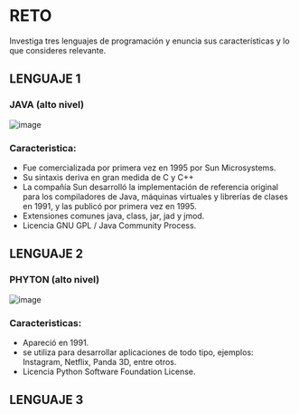 # RETO
Investiga tres lenguajes de programación y enuncia sus características y lo que consideres relevante.

## LENGUAJE 1 
### JAVA (alto nivel) 
![image](https://user-images.githubusercontent.com/104279743/166123632-bd6fee92-fb00-4216-ad70-c77a0a5f760a.png)
### Caracteristica: 
* Fue comercializada por primera vez en 1995 por Sun Microsystems.
* Su sintaxis deriva en gran medida de C y C++
* La compañía Sun desarrolló la implementación de referencia original para los compiladores de Java, máquinas virtuales y librerías de clases en 1991, y las publicó por primera vez en 1995.
* Extensiones comunes	java, class, jar, jad y jmod.
* Licencia	GNU GPL / Java Community Process.
 
## LENGUAJE 2 
### PHYTON (alto nivel)
![image](https://user-images.githubusercontent.com/104279743/166123777-0c53fb6a-40e2-4d9a-9952-d33cf97c06db.png)
### Caracteristicas:
* Apareció en	1991.
* se utiliza para desarrollar aplicaciones de todo tipo, ejemplos: Instagram, Netflix, Panda 3D, entre otros.
* Licencia	Python Software Foundation License.

## LENGUAJE 3 ###
